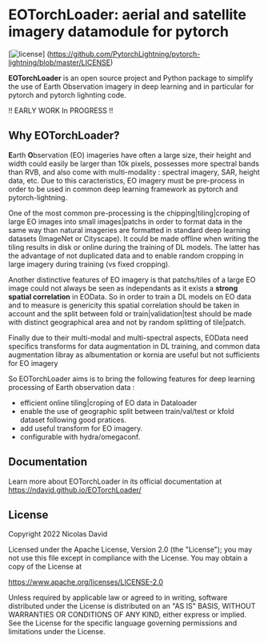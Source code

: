 EOTorchLoader: aerial and satellite imagery datamodule for pytorch
====================================================================

[![license](https://img.shields.io/badge/License-Apache%202.0-blue.svg)]
(https://github.com/PytorchLightning/pytorch-lightning/blob/master/LICENSE)


**EOTorchLoader** is an open source project and Python package
to simplify the use of Earth Observation imagery in deep learning
and in particular for pytorch and pytorch lighnting code.

   !! EARLY WORK In PROGRESS !!


Why EOTorchLoader?
------------------
**E**arth **O**bservation (EO) imageries have often a large size,
their height and width could easily be larger than 10k pixels,
possesses more spectral bands than RVB, and also come with
multi-modality : spectral imagery, SAR, height data, etc.
Due to this caracteristics, EO imagery must be pre-process in
order to be used in common deep learning framework as pytorch
and pytorch-lightning.

One of the most common pre-processing is the chipping|tiling|croping
of large EO images into small images|patchs in order to format data in
the same way than natural imageries are formatted in standard
deep learning datasets (ImageNet or Cityscape). It could be made
offline when writing the tiling results in disk or online during
the training of DL models. The latter has the advantage of not
duplicated data and to enable random cropping in large imagery during
training (vs fixed cropping).

Another distinctive features of EO imagery is that patchs/tiles of
a large EO image could not always be seen as independants as it exists
a **strong spatial correlation** in EOData.
So in order to train a DL models on EO data and to measure is
genericity this spatial correlation should be taken
in account and the split between fold or train|validation|test
should be made with distinct geographical area and not by random
splitting of tile|patch.

Finally due to their multi-modal and multi-spectral aspects, EOData
need specifics transforms for data augmentation in DL training, and
common data augmentation libray as albumentation or kornia are useful
but not sufficients for EO imagery

So EOTorchLoader aims is to bring the following features for
deep learning processing of Earth observation data :

* efficient online tiling|croping of EO data in Dataloader
* enable the use of geographic split between train/val/test or kfold
  dataset following good pratices.
* add useful transform for EO imagery.
* configurable with hydra/omegaconf.


Documentation
-------------

Learn more about EOTorchLoader in its official documentation at
https://ndavid.github.io/EOTorchLoader/


License
-------

Copyright 2022 Nicolas David

Licensed under the Apache License, Version 2.0 (the "License");
you may not use this file except in compliance with the License.
You may obtain a copy of the License at

  https://www.apache.org/licenses/LICENSE-2.0

Unless required by applicable law or agreed to in writing, software
distributed under the License is distributed on an "AS IS" BASIS,
WITHOUT WARRANTIES OR CONDITIONS OF ANY KIND, either express or implied.
See the License for the specific language governing permissions and
limitations under the License.

